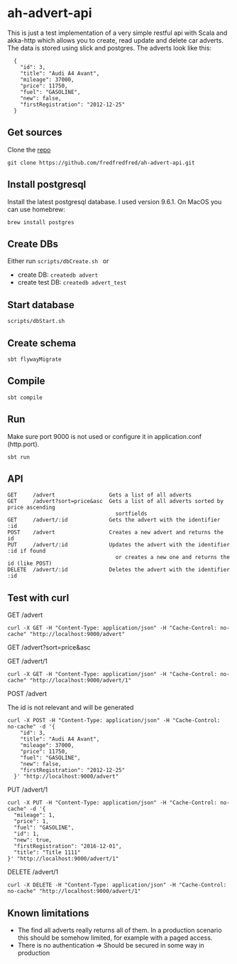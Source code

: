 # ah-advert-api
This is just a test implementation of a very simple restful api with Scala and akka-http which allows you
to create, read update and delete car adverts. The data is stored using slick and postgres. The adverts look like this:

      {
        "id": 3,
        "title": "Audi A4 Avant",
        "mileage": 37000,
        "price": 11750,
        "fuel": "GASOLINE",
        "new": false,
        "firstRegistration": "2012-12-25"
      }


## Get sources
Clone the [repo](https://github.com/fredfredfred/ah-advert-api) 
    
    git clone https://github.com/fredfredfred/ah-advert-api.git

## Install postgresql
Install the latest postgresql database. I used version 9.6.1. On MacOS you can use homebrew:

    brew install postgres

## Create DBs
Either run ```scripts/dbCreate.sh ``` or 
* create DB: ```createdb advert```
* create test DB: ```createdb advert_test```

## Start database
    scripts/dbStart.sh

## Create schema
    sbt flywayMigrate

## Compile
    sbt compile
    
## Run
Make sure port 9000 is not used or configure it in application.conf (http.port).

    sbt run

## API
    GET     /advert                 Gets a list of all adverts
    GET     /advert?sort=price&asc  Gets a list of all adverts sorted by price ascending
                                      sortfields
    GET     /advert/:id             Gets the advert with the identifier :id
    POST    /advert                 Creates a new advert and returns the id
    PUT     /advert/:id             Updates the advert with the identifier :id if found
                                      or creates a new one and returns the id (like POST)
    DELETE  /advert/:id             Deletes the advert with the identifier :id
## Test with curl
GET     /advert
 
    curl -X GET -H "Content-Type: application/json" -H "Cache-Control: no-cache" "http://localhost:9000/advert"
    
GET     /advert?sort=price&asc

GET     /advert/1

    curl -X GET -H "Content-Type: application/json" -H "Cache-Control: no-cache" "http://localhost:9000/advert/1"

POST    /advert

The id is not relevant and will be generated

    curl -X POST -H "Content-Type: application/json" -H "Cache-Control: no-cache" -d '{
        "id": 3,
        "title": "Audi A4 Avant",
        "mileage": 37000,
        "price": 11750,
        "fuel": "GASOLINE",
        "new": false,
        "firstRegistration": "2012-12-25"
      }' "http://localhost:9000/advert"

PUT     /advert/1

    curl -X PUT -H "Content-Type: application/json" -H "Cache-Control: no-cache" -d '{
      "mileage": 1,
      "price": 1,
      "fuel": "GASOLINE",
      "id": 1,
      "new": true,
      "firstRegistration": "2016-12-01",
      "title": "Title 1111"
    }' "http://localhost:9000/advert/1"

DELETE  /advert/1

    curl -X DELETE -H "Content-Type: application/json" -H "Cache-Control: no-cache" "http://localhost:9000/advert/1"

## Known limitations
* The find all adverts really returns all of them. In a production scenario this should be
 somehow limited, for example with a paged access.
* There is no authentication => Should be secured in some way in production
